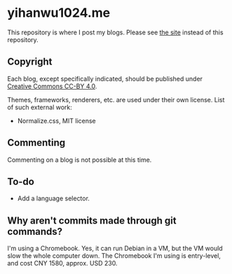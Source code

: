 # yihanwu1024.me

This repository is where I post my blogs. Please see [the site](https://yihanwu1024.me) instead of this repository.

## Copyright

Each blog, except specifically indicated, should be published under [Creative Commons CC-BY 4.0](https://creativecommons.org/licenses/by/4.0/).

Themes, frameworks, renderers, etc. are used under their own license. List of such external work:

- Normalize.css, MIT license

## Commenting

Commenting on a blog is not possible at this time.

## To-do

- Add a language selector.

## Why aren't commits made through git commands?

I'm using a Chromebook. Yes, it can run Debian in a VM, but the VM would slow the whole computer down. The Chromebook I'm using is entry-level, and cost CNY 1580, approx. USD 230.
